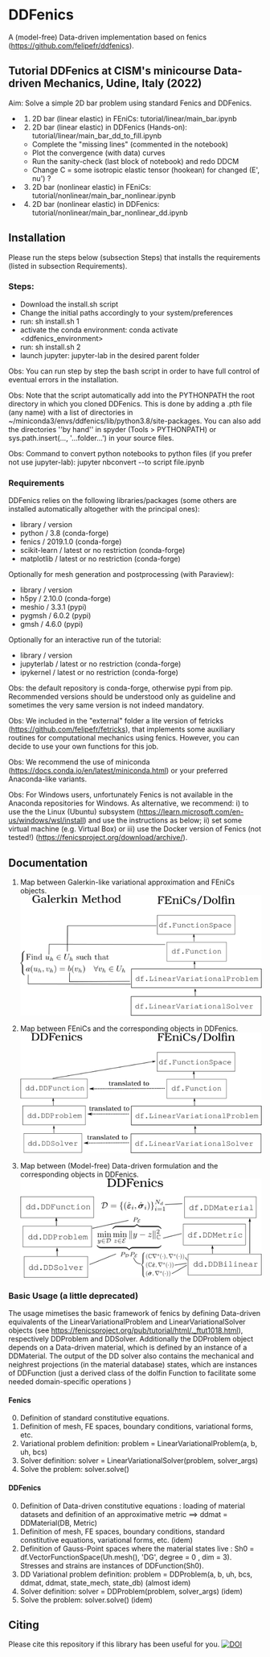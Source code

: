 
# DDFenics
A (model-free) Data-driven implementation based on fenics (https://github.com/felipefr/ddfenics).

## Tutorial DDFenics at CISM's minicourse Data-driven Mechanics, Udine, Italy (2022) 
Aim: Solve a simple 2D bar problem using standard Fenics and DDFenics.
- 1) 2D bar (linear elastic) in FEniCs: tutorial/linear/main_bar.ipynb
- 2) 2D bar (linear elastic) in DDFenics (Hands-on): tutorial/linear/main_bar_dd_to_fill.ipynb
  - Complete the "missing lines" (commented in the notebook) 
  - Plot the convergence (with data) curves
  - Run the sanity-check (last block of notebook) and redo DDCM
  - Change C = some isotropic elastic tensor (hookean) for changed (E', nu') ?
- 3) 2D bar (nonlinear elastic) in FEniCs: tutorial/nonlinear/main_bar_nonlinear.ipynb
- 4) 2D bar (nonlinear elastic) in DDFenics: tutorial/nonlinear/main_bar_nonlinear_dd.ipynb

## Installation 
Please run the steps below (subsection Steps) that installs the requirements (listed in subsection Requirements).

### Steps:
- Download the install.sh script
- Change the initial paths accordingly to your system/preferences
- run: sh install.sh 1
- activate the conda environment: conda activate <ddfenics_environment>
- run: sh install.sh 2
- launch jupyter: jupyter-lab in the desired parent folder

Obs: You can run step by step the bash script in order to have full control of eventual errors in the installation.

Obs: Note that the script automatically add into the PYTHONPATH the root directory in which you cloned DDFenics. This is done by adding a .pth file (any name) with a list of directories in ~/miniconda3/envs/ddfenics/lib/python3.8/site-packages. You can also add the directories ''by hand'' in spyder (Tools > PYTHONPATH) or sys.path.insert(..., '...folder...') in your source files.

Obs: Command to convert python notebooks to python files (if you prefer not use jupyter-lab): jupyter nbconvert --to script file.ipynb 

### Requirements
DDFenics relies on the following libraries/packages (some others are installed automatically altogether with the principal ones):
- library  /        version
- python   /        3.8 (conda-forge) 
- fenics   /        2019.1.0   (conda-forge)
- scikit-learn /  latest or no restriction (conda-forge)
- matplotlib	/  latest or no restriction (conda-forge)

Optionally for mesh generation and postprocessing (with Paraview):
- library   /    version
- h5py      /    2.10.0 (conda-forge)
- meshio    /    3.3.1  (pypi)
- pygmsh    /    6.0.2  (pypi)
- gmsh      /    4.6.0   (pypi)

Optionally for an interactive run of the tutorial:
- library  /  version
- jupyterlab / latest or no restriction (conda-forge)
- ipykernel	 /  latest or no restriction (conda-forge)

Obs: the default repository is conda-forge, otherwise pypi from pip. Recommended versions should be understood only as guideline and sometimes the very same version is not indeed mandatory.

Obs: We included in the "external" folder a lite version of fetricks (https://github.com/felipefr/fetricks), that implements some auxiliary routines for computational mechanics using fenics. However, you can decide to use your own functions for this job. 

Obs: We recommend the use of miniconda (https://docs.conda.io/en/latest/miniconda.html) or your preferred Anaconda-like variants.

Obs: For Windows users, unfortunately Fenics is not available in the Anaconda repositories for Windows. As alternative, we recommend: i) to use the the Linux (Ubuntu) subsystem (https://learn.microsoft.com/en-us/windows/wsl/install) and use the instructions as below; ii) set some virtual machine (e.g. Virtual Box) or iii) use the Docker version of Fenics (not tested!) (https://fenicsproject.org/download/archive/).

## Documentation
1. Map between Galerkin-like variational approximation and FEniCs objects.
![FenicsContinuum](FenicsContinuum.png)

2. Map between FEniCs and the corresponding objects in DDFenics.
![FenicsDDFenics](FenicsDDFenics.png)

3. Map between (Model-free) Data-driven formulation and the corresponding objects in DDFenics.
![DDFenics](DDFenics.png)

### Basic Usage (a little deprecated) 

The usage mimetises the basic framework of fenics by defining Data-driven equivalents of the LinearVariationalProblem
and LinearVariationalSolver objects (see https://fenicsproject.org/pub/tutorial/html/._ftut1018.html), respectively DDProblem and DDSolver.
Additionally the DDProblem object depends on a Data-driven material, which is defined by an instance of a DDMaterial. The output of the DD solver also contains
the mechanical and neighrest projections (in the material database) states, which are instances of DDFunction (just a derived class of the dolfin Function to facilitate 
some needed domain-specific operations )

#### Fenics

0. Definition of standard constitutive equations. 
1. Definition of mesh, FE spaces, boundary conditions, variational forms, etc. 
2. Variational problem definition: problem = LinearVariationalProblem(a, b, uh, bcs)
3. Solver definition: solver = LinearVariationalSolver(problem, solver_args) 
4. Solve the problem: solver.solve()


#### DDFenics

0. Definition of Data-driven constitutive equations : loading of material datasets and definition of an approximative metric ==> ddmat = DDMaterial(DB, Metric) 
1. Definition of mesh, FE spaces, boundary conditions, standard constitutive equations, variational forms, etc. (idem)
2. Definition of Gauss-Point spaces where the material states live : Sh0 = df.VectorFunctionSpace(Uh.mesh(), 'DG', degree = 0 , dim = 3). 
Stresses and strains are instances of DDFunction(Sh0). 
3. DD Variational problem definition: problem = DDProblem(a, b, uh, bcs, ddmat, ddmat, state_mech, state_db) (almost idem)
4. Solver definition: solver = DDProblem(problem, solver_args) (idem) 
5. Solve the problem: solver.solve() (idem)

## Citing
Please cite this repository if this library has been useful for you.
[![DOI](https://zenodo.org/badge/545056382.svg)](https://zenodo.org/badge/latestdoi/545056382)
